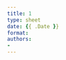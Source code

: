 ```yaml
---
title: 1
type: sheet
date: {{ .Date }}
format:
authors:
-
---
```

<div class="sheet__item">
  
</div>
<div class="sheet__response">

</div>